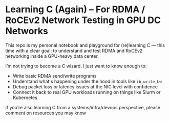 # Learning C (Again) – For RDMA / RoCEv2 Network Testing in GPU DC Networks


This repo is my personal notebook and playground for (re)learning C — this time with a clear goal: to understand and test RDMA and RoCEv2 networking inside a GPU-heavy data center.

I’m not trying to become a C wizard. I just want to know enough to:

- Write basic RDMA send/write programs
- Understand what's happening under the hood in tools like `ib_write_bw`
- Debug packet loss or latency issues at the NIC level with confidence
- Connect it back to real GPU workloads running on things like Slurm or Kubernetes

If you’re also learning C from a systems/infra/devops perspective, please comment on resources you may know
